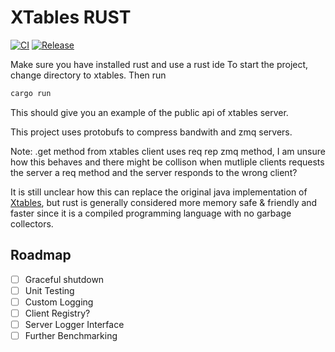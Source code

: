# XTables RUST
[![CI](https://github.com/NormalDuck/XTables-Rust/actions/workflows/ci.yml/badge.svg)](https://github.com/NormalDuck/XTables-Rust/actions/workflows/ci.yml) [![Release](https://github.com/NormalDuck/XTables-Rust/actions/workflows/release.yml/badge.svg)](https://github.com/NormalDuck/XTables-Rust/actions/workflows/release.yml)


Make sure you have installed rust and use a rust ide
To start the project, change directory to xtables. Then run 
```rs
cargo run
```
This should give you an example of the public api of xtables server. 

This project uses protobufs to compress bandwith and zmq servers. 

Note: .get method from xtables client uses req rep zmq method, I am unsure how this behaves and there might be collison when mutliple clients requests the server a req method and the server responds to the wrong client?

It is still unclear how this can replace the original java implementation of [Xtables](https://github.com/Kobeeeef/XTABLES), but rust is generally considered more memory safe & friendly and faster since it is a compiled programming language with no garbage collectors.

## Roadmap
- [ ] Graceful shutdown
- [ ] Unit Testing
- [ ] Custom Logging
- [ ] Client Registry?
- [ ] Server Logger Interface
- [ ] Further Benchmarking